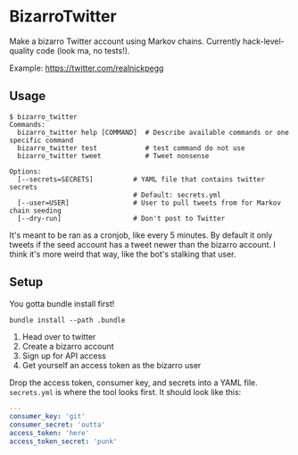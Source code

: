 # BizarroTwitter
Make a bizarro Twitter account using Markov chains. Currently hack-level-quality code (look ma, no tests!).

Example: https://twitter.com/realnickpegg

## Usage
```
$ bizarro_twitter
Commands:
  bizarro_twitter help [COMMAND]  # Describe available commands or one specific command
  bizarro_twitter test            # test command do not use
  bizarro_twitter tweet           # Tweet nonsense

Options:
  [--secrets=SECRETS]          # YAML file that contains twitter secrets
                               # Default: secrets.yml
  [--user=USER]                # User to pull tweets from for Markov chain seeding
  [--dry-run]                  # Don't post to Twitter
```

It's meant to be ran as a cronjob, like every 5 minutes. By default it only
tweets if the seed account has a tweet newer than the bizarro account. I think
it's more weird that way, like the bot's stalking that user.

## Setup
You gotta bundle install first!
```
bundle install --path .bundle
```

1. Head over to twitter
2. Create a bizarro account
3. Sign up for API access
4. Get yourself an access token as the bizarro user


Drop the access token, consumer key, and secrets into a YAML file. `secrets.yml` is where the tool looks first. It should look like this:

```yaml
---
consumer_key: 'git'
consumer_secret: 'outta'
access_token: 'here'
access_token_secret: 'punk'
```
